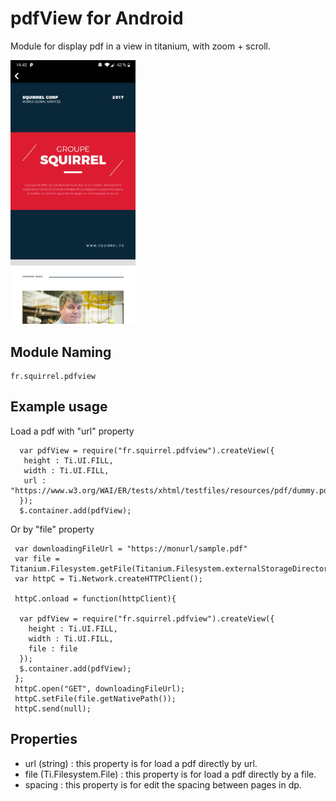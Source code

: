 
# pdfView for Android

Module for display pdf in a view in titanium, with zoom + scroll.


<img src="https://github.com/SquirrelMobile/pdfview/blob/master/screen/ScreenshotExample.jpg?raw=true" width="200" >

## Module Naming

	fr.squirrel.pdfview

## Example usage
Load a pdf with "url" property

	  var pdfView = require("fr.squirrel.pdfview").createView({
	   height : Ti.UI.FILL,
	   width : Ti.UI.FILL,
	   url : "https://www.w3.org/WAI/ER/tests/xhtml/testfiles/resources/pdf/dummy.pdf"
	  });
	  $.container.add(pdfView);

Or by "file" property

	 var downloadingFileUrl = "https://monurl/sample.pdf"
	 var file = Titanium.Filesystem.getFile(Titanium.Filesystem.externalStorageDirectory,"./sample.pdf");
	 var httpC = Ti.Network.createHTTPClient();

	 httpC.onload = function(httpClient){

	  var pdfView = require("fr.squirrel.pdfview").createView({
	    height : Ti.UI.FILL,
	    width : Ti.UI.FILL,
	    file : file
	  });
	  $.container.add(pdfView);
	 };
	 httpC.open("GET", downloadingFileUrl);
	 httpC.setFile(file.getNativePath());
	 httpC.send(null);


## Properties

- url (string) : this property is for load a pdf directly by url.
- file (Ti.Filesystem.File) : this property is for load a pdf directly by a file.
- spacing : this property is for edit the spacing between pages in dp.
